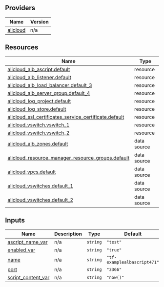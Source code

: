 <!-- BEGIN_TF_DOCS -->
## Providers

| Name | Version |
|------|---------|
| <a name="provider_alicloud"></a> [alicloud](#provider\_alicloud) | n/a |

## Resources

| Name | Type |
|------|------|
| [alicloud_alb_ascript.default](https://registry.terraform.io/providers/hashicorp/alicloud/latest/docs/resources/alb_ascript) | resource |
| [alicloud_alb_listener.default](https://registry.terraform.io/providers/hashicorp/alicloud/latest/docs/resources/alb_listener) | resource |
| [alicloud_alb_load_balancer.default_3](https://registry.terraform.io/providers/hashicorp/alicloud/latest/docs/resources/alb_load_balancer) | resource |
| [alicloud_alb_server_group.default_4](https://registry.terraform.io/providers/hashicorp/alicloud/latest/docs/resources/alb_server_group) | resource |
| [alicloud_log_project.default](https://registry.terraform.io/providers/hashicorp/alicloud/latest/docs/resources/log_project) | resource |
| [alicloud_log_store.default](https://registry.terraform.io/providers/hashicorp/alicloud/latest/docs/resources/log_store) | resource |
| [alicloud_ssl_certificates_service_certificate.default](https://registry.terraform.io/providers/hashicorp/alicloud/latest/docs/resources/ssl_certificates_service_certificate) | resource |
| [alicloud_vswitch.vswitch_1](https://registry.terraform.io/providers/hashicorp/alicloud/latest/docs/resources/vswitch) | resource |
| [alicloud_vswitch.vswitch_2](https://registry.terraform.io/providers/hashicorp/alicloud/latest/docs/resources/vswitch) | resource |
| [alicloud_alb_zones.default](https://registry.terraform.io/providers/hashicorp/alicloud/latest/docs/data-sources/alb_zones) | data source |
| [alicloud_resource_manager_resource_groups.default](https://registry.terraform.io/providers/hashicorp/alicloud/latest/docs/data-sources/resource_manager_resource_groups) | data source |
| [alicloud_vpcs.default](https://registry.terraform.io/providers/hashicorp/alicloud/latest/docs/data-sources/vpcs) | data source |
| [alicloud_vswitches.default_1](https://registry.terraform.io/providers/hashicorp/alicloud/latest/docs/data-sources/vswitches) | data source |
| [alicloud_vswitches.default_2](https://registry.terraform.io/providers/hashicorp/alicloud/latest/docs/data-sources/vswitches) | data source |

## Inputs

| Name | Description | Type | Default | Required |
|------|-------------|------|---------|:--------:|
| <a name="input_ascript_name_var"></a> [ascript\_name\_var](#input\_ascript\_name\_var) | n/a | `string` | `"test"` | no |
| <a name="input_enabled_var"></a> [enabled\_var](#input\_enabled\_var) | n/a | `string` | `"true"` | no |
| <a name="input_name"></a> [name](#input\_name) | n/a | `string` | `"tf-examplealbascript471"` | no |
| <a name="input_port"></a> [port](#input\_port) | n/a | `string` | `"3366"` | no |
| <a name="input_script_content_var"></a> [script\_content\_var](#input\_script\_content\_var) | n/a | `string` | `"now()"` | no |
<!-- END_TF_DOCS -->    